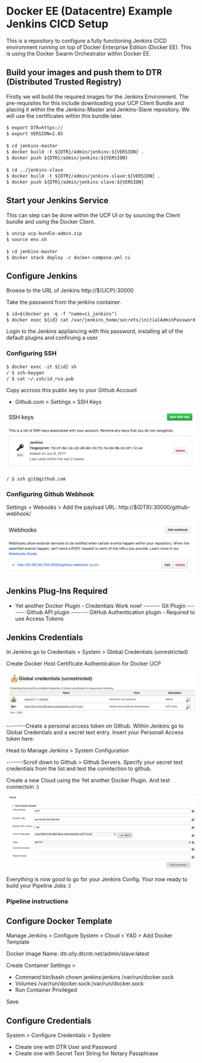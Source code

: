 # Docker EE (Datacentre) Example Jenkins CICD Setup

This is a repository to configure a fully functioning Jenkins CICD environment running on top of Docker Enterprise Edition (Docker EE). This is using the Docker Swarm Orchestrator within Docker EE.

## Build your images and push them to DTR (Distributed Trusted Registry)

Firstly we will build the required images for the Jenkins Environment. The pre-requisites for this include downloading your UCP Client Bundle and placing it within the the Jenkins-Master and Jenkins-Slave repository. We will use the certificates within this bundle later.

```
$ export DTR=https://
$ export VERSION=2.85

$ cd jenkins-master
$ docker build -t ${DTR}/admin/jenkins:${VERSION} .
$ docker push ${DTR}/admin/jenkins:${VERSION} 

$ cd ../jenkins-slave
$ docker build -t ${DTR}/admin/jenkins-slave:${VERSION} .
$ docker push ${DTR}/admin/jenkins-slave:${VERSION}
```

## Start your Jenkins Service

This can step can be done within the UCP UI or by sourcing the Client bundle and using the Docker Client.

```
$ unzip ucp-bundle-admin.zip
$ source env.sh

$ cd jenkins-master
$ docker stack deploy -c docker-compose.yml ci
```

## Configure Jenkins

Browse to the URL of Jenkins http://${UCP}:30000

Take the password from the jenkins container.

```
$ id=$(docker ps -q -f "name=ci_jenkins") 
$ docker exec ${id} cat /var/jenkins_home/secrets/initialAdminPassword
```

Login to the Jenkins appliancing with this password, installing all of the default plugins and confiruing a user.

### Configuring SSH

```
$ docker exec -it ${id} sh
/ $ ssh-keygen
/ $ cat ~/.ssh/id_rsa.pub
```

Copy accross this public key to your Github Account

- Github.com > Settings > SSH Keys

![Alt text](/images/githubsshkey.png?raw=true "Jenkins SSH Key")

```
/ $ ssh git@github.com
```

### Configuring Github Webhook

Settings > Webooks > Add the payload URL: http://${DTR}:30000/github-webhook/

![Alt text](/images/githubwebhook.png?raw=true "Github Webhook")

## Jenkins Plug-Ins Required

- Yet another Docker Plugin - Credentials Work now!
------- Git Plugin
------- Github API plugin
------- GitHub Authentication plugin - Required to use Access Tokens

## Jenkins Credentials

In Jenkins go to Credentials > System > Global Credentials (unrestricted)

Create Docker Host Certificate Authentication for Docker UCP

![Alt text](/images/jenkinscreds.png?raw=true "Jenkins Credentials")

--------Create a personal access token on Github. Within Jenkins go to Global Credentials and a secret text entry. Insert your Personall Access token here.

Head to Manage Jenkins > System Configuration

-------Scroll down to Github > Github Servers. Specify your secret text credentials from the list and test the conntection to github.

Create a new Cloud using the Yet another Docker Plugin. And test connectoin :)

![Alt text](/images/NewCloudConfig.png?raw=true "New Cloud Config")

Everything is now good to go for your Jenkins Config. 
Your now ready to build your Pipeline Jobs :)

### Pipeline instructions

## Configure Docker Template

Manage Jenkins > Configure System > Cloud > YAD > Add Docker Template

Docker Image Name: dtr.olly.dtcntr.net/admin/slave:latest

Create Container Settings >
 - Command bin/bash chown jenkins:jenkins /var/run/docker.sock
 - Volumes /var/run/docker.sock:/var/run/docker.sock
 - Run Container Privileged

Save

## Configure Credentials

System > Configure Credentials > System

- Create one with DTR User and Password
- Create one with Secret Text String for Notary Passphrase

